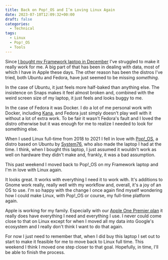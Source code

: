 ```yaml
---
title: Back on Pop!_OS and I’m Loving Linux Again
date: 2023-07-10T12:09:32+00:00
draft: false
categories:
  - Technical
tags:
  - Linux
  - Pop!_OS
  - Tools
---
```


Since [I bought my Framework laptop in December][1] I've struggled to make it really work for me. A big part of that has been in dealing with data, most of which I have in Apple these days. The other reason has been the distros I've tried, both Ubuntu and Fedora, have just seemed to be missing _something_.

In the case of Ubuntu, it just feels more half-baked than anything else. The insistence on Snaps makes it feel almost broken and, combined with the weird screen size of my laptop, it just feels and looks buggy to me.

In the case of Fedora it was Docker. I do a lot of me personal work with Docker, including [Kana][2], and Fedora just simply doesn't play well with it without a lot of extra work. To be fair it wasn't Fedora's fault and I loved the distro otherwise but it was enough for me to realize I needed to look for something else.

When I used Linux full-time from 2018 to 2021 I fell in love with [Pop!_OS][3], a distro based on Ubuntu by [System76][4], who also made the laptop I had at the time. I think, when I bought this laptop, I just assumed it wouldn't work as well on hardware they didn't make and, frankly, it was a bad assumption.

This past weekend I moved back to Pop!_OS on my Framework laptop and I'm in love with Linux again.

It looks great. It works with everything I need it to work with. It's additions to Gnome work really, really well with my workflow and, overall, it's a joy of an OS to use. I'm so happy with the change I once again find myself wondering how I could make Linux, with Pop!_OS or course, my full-time platform again.

Apple is working for my family. Especially with our [Apple One Premier plan][5] it really does have everything I need and everything I use. I never could come close to that on Linux except for when I moved all my data into Google's ecosystem and I really don't think I want to do that again.

For now I just need to remember that, when I did buy this laptop I set out to start to make it feasible for me to move back to Linux full time. This weekend I think I moved one step closer to that goal. Hopefully, in time, I'll be able to finish the process.

 [1]: /2022/12/hello-again-linux-i-missed-you/
 [2]: https://github.com/ChrisWiegman/kana/
 [3]: https://pop.system76.com/
 [4]: https://system76.com/
 [5]: https://www.apple.com/apple-one/
